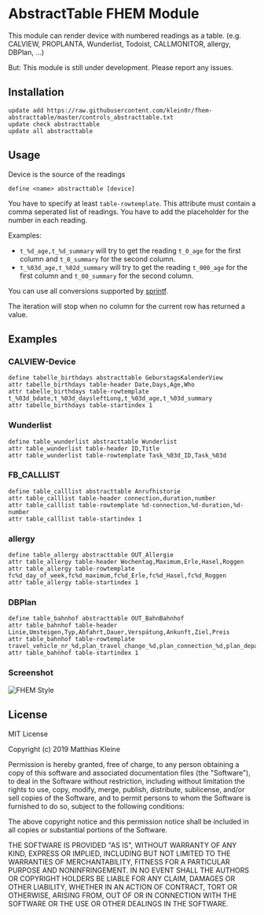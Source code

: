 # AbstractTable FHEM Module

This module can render device with numbered readings as a table. (e.g. CALVIEW, PROPLANTA, Wunderlist, Todoist, CALLMONITOR, allergy, DBPlan, ...)

But: This module is still under development. Please report any issues.

## Installation

```
update add https://raw.githubusercontent.com/klein0r/fhem-abstracttable/master/controls_abstracttable.txt
update check abstracttable
update all abstracttable
```

## Usage

Device is the source of the readings

```
define <name> abstracttable [device]
```

You have to specify at least ```table-rowtemplate```. This attribute must contain a comma seperated list of readings. You have to add the placeholder for the number in each reading.

Examples:

- ```t_%d_age,t_%d_summary``` will try to get the reading ```t_0_age``` for the first column and ```t_0_summary``` for the second column.
- ```t_%03d_age,t_%02d_summary``` will try to get the reading ```t_000_age``` for the first column and ```t_00_summary``` for the second column.

You can use all conversions supported by [sprintf](https://perldoc.perl.org/functions/sprintf.html).

The iteration will stop when no column for the current row has returned a value.

## Examples

### CALVIEW-Device

```
define tabelle_birthdays abstracttable GeburstagsKalenderView
attr tabelle_birthdays table-header Date,Days,Age,Who
attr tabelle_birthdays table-rowtemplate t_%03d_bdate,t_%03d_daysleftLong,t_%03d_age,t_%03d_summary
attr tabelle_birthdays table-startindex 1
```

### Wunderlist

```
define table_wunderlist abstracttable Wunderlist
attr table_wunderlist table-header ID,Title
attr table_wunderlist table-rowtemplate Task_%03d_ID,Task_%03d
```

### FB_CALLLIST

```
define table_calllist abstracttable Anrufhistorie
attr table_calllist table-header connection,duration,number
attr table_calllist table-rowtemplate %d-connection,%d-duration,%d-number
attr table_calllist table-startindex 1
```

### allergy

```
define table_allergy abstracttable OUT_Allergie
attr table_allergy table-header Wochentag,Maximum,Erle,Hasel,Roggen
attr table_allergy table-rowtemplate fc%d_day_of_week,fc%d_maximum,fc%d_Erle,fc%d_Hasel,fc%d_Roggen
attr table_allergy table-startindex 1
```

### DBPlan

```
define table_bahnhof abstracttable OUT_BahnBahnhof
attr table_bahnhof table-header Linie,Umsteigen,Typ,Abfahrt,Dauer,Verspätung,Ankunft,Ziel,Preis
attr table_bahnhof table-rowtemplate travel_vehicle_nr_%d,plan_travel_change_%d,plan_connection_%d,plan_departure_%d,plan_travel_duration_%d,plan_arrival_delay_%d,plan_arrival_%d,travel_destination_%d,travel_price_%d
attr table_bahnhof table-startindex 1
```

### Screenshot

![FHEM Style](https://raw.githubusercontent.com/klein0r/fhem-abstracttable/master/preview.png)

## License

MIT License

Copyright (c) 2019 Matthias Kleine

Permission is hereby granted, free of charge, to any person obtaining a copy
of this software and associated documentation files (the "Software"), to deal
in the Software without restriction, including without limitation the rights
to use, copy, modify, merge, publish, distribute, sublicense, and/or sell
copies of the Software, and to permit persons to whom the Software is
furnished to do so, subject to the following conditions:

The above copyright notice and this permission notice shall be included in all
copies or substantial portions of the Software.

THE SOFTWARE IS PROVIDED "AS IS", WITHOUT WARRANTY OF ANY KIND, EXPRESS OR
IMPLIED, INCLUDING BUT NOT LIMITED TO THE WARRANTIES OF MERCHANTABILITY,
FITNESS FOR A PARTICULAR PURPOSE AND NONINFRINGEMENT. IN NO EVENT SHALL THE
AUTHORS OR COPYRIGHT HOLDERS BE LIABLE FOR ANY CLAIM, DAMAGES OR OTHER
LIABILITY, WHETHER IN AN ACTION OF CONTRACT, TORT OR OTHERWISE, ARISING FROM,
OUT OF OR IN CONNECTION WITH THE SOFTWARE OR THE USE OR OTHER DEALINGS IN THE
SOFTWARE.
